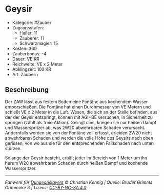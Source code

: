# Geysir

- Kategorie: #Zauber
- Zugangsstufen:
  - Heiler: 11
  - Zauberer: 11
  - Schwarzmagier: 15
- Kosten: 360
- Zauberbonus: -4
- Dauer: VE KR
- Reichweite: VE x 2 Meter
- Abklingzeit: 100 KR
- Art: Zaubern

## Beschreibung

Der ZAW lässt aus festem Boden eine Fontäne aus kochendem Wasser emporschießen. Die Fontäne hat einen Durchmesser von VE Metern und schießt VE x 2 Meter in die Luft. Wesen, die sich an der Stelle befinden, aus der der Geysir entspringt, können mit AGI+BE versuchen, in Sicherheit zu springen (zählt als freie Aktion). Gelingt dies, kriegen sie nur heißen Dampf und Wasserspritzer ab, was 2W20 abwehrbaren Schaden verursacht. Andernfalls werden sie von der Fontäne voll erfasst, erleiden 2W20 nicht abwehrbaren Schaden und werden die volle Höhe des Geysirs nach oben gerissen, von wo aus sie für den entsprechenden Fallschaden nach unten stürzen.

Solange der Geysir besteht, erhält jeder im Bereich von 1 Meter um ihn herum W20 abwehrbaren Schaden durch heißen Dampf und kochende Wasserspritzer.

---

_Fanwerk für [Dungeonslayers](https://www.dungeonslayers.net/) © Christian Kennig | Quelle: Bruder Grimms Grimmoire 3 | Lizenz: [CC-BY-NC-SA 4.0](https://creativecommons.org/licenses/by-nc-sa/4.0/deed.de)_
